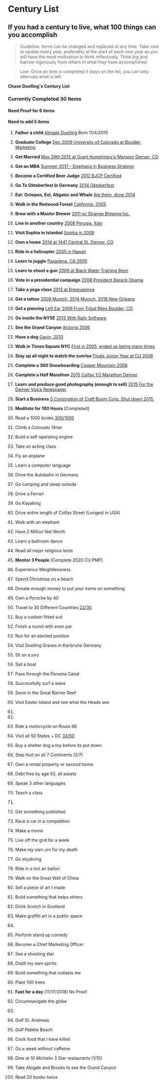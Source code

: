 # Century List
## If you had a century to live, what 100 things can you accomplish

> Guideline: Items can be changed and replaced at any time. Take care to update every year, preferably at the start of each new year as you will have the most motivation to think reflectively.  Think big and barrow vigorously from others in what they have accomplished.

>Law: Once an item is completed it stays on the list, you can only alternate what is left.  

**Chase Doelling's Century List**

### Currently Completed **30** Items
#### Need Proof for **6** items
#### Need to add **5** items


1. **Father a child** [Abigale Doelling](../master/Proof/abigale.jpg) Born 11/4/2015

2. **Graduate College** [Dec 2009 University of Colorado at Boulder, Marketing](../master/Proof/college.jpg)

3. **Get Married** [May 26th 2012 at Grant Humphreys's Mansion Denver, CO](../master/Proof/kady.jpg)

4. **Get an MBA** [Summer 2017 - Emphasis in Business Strategy](../master/Proof/mba.jpeg)

5. **Become a Certified Beer Judge** [2012 BJCP Certified](../master/Proof/bjcp.jpg)

6. **Go To Oktoberfest In Germany** [2014 Oktoberfest](../master/Proof/oktoberfest.jpg)

7. **Eat: Octopus, Eel, Aligator and Whale** [Ate them, done 2014](../master/Proof/whale.jpg)

8. **Walk in  the Redwood Forest** [California, 2005](../master/Proof/redwoods.jpg)

9. **Brew with a Master Brewer** [2011 w/ Strange Brewing Inc.](../master/Proof/Strange-TimBeer.jpg)

10. **Live in another country** [2008 Perugia, Italy](../master/Proof/abigale.jpg)

11. **Visit Sophia in Istanbul** [Sophia in 2008](../master/Proof/perugia.jpg)

12. **Own a home** [2014 at 1441 Central St. Denver, CO](../master/Proof/home.jpg)

13. **Ride in a helicopter** [2005 in Hawaii](../master/Proof/helicopter.jpg)

14. **Learn to juggle** [Pasadena, CA 2005]()

15. **Learn to shoot a gun** [2009 at Black Water Training 9mm](../master/Proof/gun.jpg)

16. **Vote in a presidential campaign** [2008 President Barack Obama](../master/Proof/obama.jpg)

17. **Take a yoga class** [2013 at Brewvasinya](../master/Proof/yoga.jpg)

18. **Get a tattoo** [2008 Munich, 2014 Munich, 2018 New Orleans]()

19. **Get a piercing** [Left Ear 2009 From Tribal Rites Boulder, CO](../master/Proof/ear.jpg)

20. **Go inside the NYSE** [2013 With Rally Software](../master/Proof/nyse.jpg)

21. **See the Grand Canyon** [Arizona 2006](../master/Proof/Canyon.jpg)

22. **Have a dog** [Gavin, 2010](../master/Proof/gavin.jpg)

23. **Walk in Times Square NYC** [First in 2005, ended up being many times]()

24. **Stay up all night to watch the sunrise** [Finals Junior Year at CU 2008]()

25. **Complete a 360 Snowboarding** [Copper Mountain 2008](../master/Proof/360.jpg)

26. **Complete a Half Marathon** [2015 Colfax 1/2 Marathon Denver](../master/Proof/Colfax-half.jpeg)

27. **Learn and produce good photography (enough to sell)** [2015 For the Denver Voice Newspaper](../master/Proof/photog.jpg)

28. **Start a Business** [S Corporation of Craft Boom Corp.  Shut down 2015.](../master/Proof/craftboom.jpg)

29. **Meditate for 100 Hours** [Completed]

30. Read a 1000 books [300/1000](../master/books.md)
31. Climb a Colorado 14ner
32. Build a self operating engine
33. Take an acting class
34. Fly an airplane
35. Learn a computer language
36. Drive the Autobahn in Germany
37. Go camping and sleep outside
38. Drive a Ferrari
39. Go Kayaking
40. Drive entire length of Colfax Street (Longest in USA)
41. Walk with an elephant
42. Have 2 Million Net Worth
43. Learn a ballroom dance
44. Read all major religious texts
45. **Mentor 3 People** [Complete 2020 CU PMP]
46. Experience Weightlessness
47. Spend Christmas on a beach
48. Donate enough money to put your name on something
49. Own a Porsche by 40
50. Travel to 30 Different Countries [22/30](../master/countries.md)
51. Buy a custom fitted suit
52. Finish a round with even par
53. Run for an elected position
54. Visit Doelling Graves in Karlsruhe Germany
55. Sit on a jury  
56. Sail a boat  
57. Pass through the Panama Canal  
58. Successfully surf a wave
59. Swim in the Great Barrier Reef  
60. Visit Easter Island and see what the Heads see  
61.  
62.   
63. Ride a motorcycle on Route 66  
64. Visit all 50 States + DC [33/50](../master/states.md)
65. Buy a shelter dog a toy before its put down  
66. Step foot on all 7 Continents (2/7)  
67. Own a rental property or second home
68. Debt free by age 50, all assets  
69. Speak 3 other languages  
70. Teach a class   
71.
72. Get something published  
73. Race a car in a competition  
74. Make a movie  
75. Live off the grid for a week  
76. Make my own urn for my death  
77. Go skydiving  
78. Ride in a hot air ballon  
79. Walk on the Great Wall of China  
80. Sell a piece of art I made  
81. Build something that helps others  
82. Drink Scotch in Scotland
83. Make graffiti art in a public space  
84.   
85. Perform stand up comedy  
86. Become a Chief Marketing Officer  
87. See a shooting star  
88. Distill my own spirits  
89. Build something that outlasts me  
90. Plant 100 trees  
91. **Fast for a day** [11/17/2018] No Proof
92. Circumnavigate the globe  
93.
94. Golf St. Andrews
95. Golf Pebble Beach
96. Cook food that I have killed
97. Go a week without caffeine
98. Dine at 10 Michelin 3 Star restaurants (1/10)
99. Take Abigale and Brooks to see the Grand Canyon
100. Read 20 books twice

